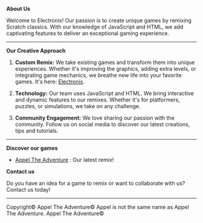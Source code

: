 **About Us**

Welcome to Electronix! Our passion is to create unique games by remixing Scratch classics. With our knowledge of JavaScript and HTML, we add captivating features to deliver an exceptional gaming experience.

---

**Our Creative Approach**

1. **Custom Remix:** We take existing games and transform them into unique experiences. Whether it's improving the graphics, adding extra levels, or integrating game mechanics, we breathe new life into your favorite games.
It's here: [Electronix](https://eaielectronic.github.io/Electronix/).

3. **Technology:** Our team uses JavaScript and HTML. We bring interactive and dynamic features to our remixes. Whether it's for platformers, puzzles, or simulations, we take on any challenge.

4. **Community Engagement:** We love sharing our passion with the community. Follow us on social media to discover our latest creations, tips and tutorials.

---

**Discover our games**

- [Appel The Adventure](https://eaielectronic.github.io/Electronix/Galery/Appel-The-Adventure/) : Our latest remix!

**Contact us**

Do you have an idea for a game to remix or want to collaborate with us? Contact us today!

---
Copyright© Appel The Adventure© 
Appel is not the same name as Appel The Adventure. Appel The Adventure©
